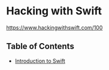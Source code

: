 # Hacking with Swift
https://www.hackingwithswift.com/100

## Table of Contents

- [Introduction to Swift](/Introduction%20to%20Swift)
